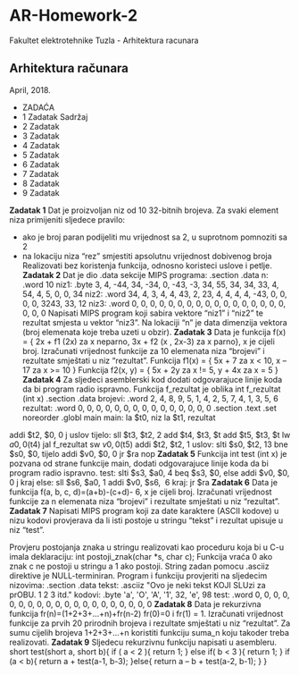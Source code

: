 # AR-Homework-2
Fakultet elektrotehnike Tuzla - Arhitektura racunara

## Arhitektura računara

April, 2018.

   - ZADAĆA
- 1 Zadatak Sadržaj
- 2 Zadatak
- 3 Zadatak
- 4 Zadatak
- 5 Zadatak
- 6 Zadatak
- 7 Zadatak
- 8 Zadatak
- 9 Zadatak


**Zadatak 1**
Dat je proizvoljan niz od 10 32-bitnih brojeva. Za svaki element niza primijeniti sljedece
pravilo:

- ako je broj paran podijeliti mu vrijednost sa 2, u suprotnom pomnoziti sa 2
- na lokaciju niza “rez” smjestiti apsolutnu vrijednost dobivenog broja
Realizovati bez koristenja funkcija, odnosno koristeci uslove i petlje.
**Zadatak 2**
Dat je dio .data sekcije MIPS programa:
.section .data
n: .word 10
niz1: .byte 3, 4, -44, 34, -34, 0, -43, -3, 34, 55, 34, 34, 33, 4, 54, 4, 5, 0, 0, 34
niz2: .word 34, 4, 3, 4, 4, 43, 2, 23, 4, 4, 4, 4, -43, 0, 0, 0, 0, 3243, 33, 12
niz3: .word 0, 0, 0, 0, 0, 0, 0, 0, 0, 0, 0, 0, 0, 0, 0, 0, 0, 0, 0, 0
Napisati MIPS program koji sabira vektore “niz1” i “niz2” te rezultat smjesta u vektor “niz3”.
Na lokaciji “n” je data dimenzija vektora (broj elemenata koje treba uzeti u obzir).
**Zadatak 3**
Data je funkcija f(x) = { 2x + f1 (2x) za x neparno, 3x + f2 (x , 2x-3) za x parno}, x je cijeli broj.
Izračunati vrijednost funkcije za 10 elemenata niza “brojevi” i rezultate smještati u niz
“rezultat”.
Funkcija f1(x) = { 5x + 7 za x < 10, x – 17 za x >= 10 }
Funkcija f2(x, y) = { 5x + 2y za x != 5, y + 4x za x = 5 }
**Zadatak 4**
Za sljedeci asemblerski kod dodati odgovarajuce linije koda da bi program radio ispravno.
Funkcija f_rezultat je oblika int f_rezultat (int x)
.section .data
brojevi: .word 2, 4, 8, 9, 5, 1, 4, 2, 5, 7, 4, 1, 3, 5, 6
rezultat: .word 0, 0, 0, 0, 0, 0, 0, 0, 0, 0, 0, 0, 0, 0, 0
.section .text
.set noreorder
.globl main
main:
la $t0, niz
la $t1, rezultat


addi $t2, $0, 0
j uslov
tijelo:
sll $t3, $t2, 2
add $t4, $t3, $t
add $t5, $t3, $t
lw $a0, 0($t4)
jal f_rezultat
sw $v0, 0($t5)
addi $t2, $t2, 1
uslov:
slti $s0, $t2, 13
bne $s0, $0, tijelo
addi $v0, $0, 0
jr $ra
nop
**Zadatak 5**
Funkcija int test (int x) je pozvana od strane funkcije main, dodati odgovarajuce linije koda
da bi program radio ispravno.
test:
slti $s3, $a0, 4
beq $s3, $0, else
addi $v0, $0, 0
j kraj
else:
sll $s6, $a0, 1
addi $v0, $s6, ​ 6
kraj:
jr $ra
**Zadatak 6**
Data je funkcija f(a, b, c, d)=(a+b)-(c+d)- 6, x je cijeli broj. Izračunati vrijednost funkcije za n
elemenata niza “brojevi” i rezultate smještati u niz “rezultat”.
**Zadatak 7**
Napisati MIPS program koji za date karaktere (ASCII kodove) u nizu kodovi
provjerava da li isti postoje u stringu “tekst” i rezultat upisuje u niz “test”.


Provjeru postojanja znaka u stringu realizovati kao proceduru koja bi u C-u imala
deklaraciju:
int postoji_znak(char *s, char c);
Funkcija vraća 0 ako znak c ne postoji u stringu a 1 ako postoji. String zadan
pomocu .asciiz direktive je NULL-terminiran. Program i funkciju provjeriti na
sljedecim nizovima:
.section .data
tekst: .asciiz "Ovo je neki tekst KOJI SLUzi za prOBU. 1 2 3 itd."
kodovi: .byte 'a', 'O', 'A', '1', 32, 'e', 98
test: .word 0, 0, 0, 0, 0, 0, 0, 0, 0, 0, 0, 0, 0, 0, 0, 0, 0, 0, 0, 0
**Zadatak 8**
Data je rekurzivna funkcija
fr(n)=(1+2+3+...+n)+fr(n-2)
fr(0)=0 i fr(1) = 1.
Izračunati vrijednost funkcije za prvih 20 prirodnih brojeva i rezultate smještati u niz
“rezultat”. Za sumu cijelih brojeva 1+2+3+...+n koristiti funkciju suma_n koju takoder treba
realizovati.
**Zadatak 9**
Sljedecu rekurzivnu funkciju napisati u asembleru.
short test(short a, short b){
if ( a < 2 ){
return 1;
}
else if( b < 3 ){
return 1;
}
if (a < b){
return a + test(a-1, b-3);
}else{
return a – b + test(a-2, b-1);
}
}


